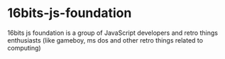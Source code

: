 # 16bits-js-foundation

16bits js foundation is a group of JavaScript developers and retro things enthusiasts (like gameboy, ms dos and other retro things related to computing)
